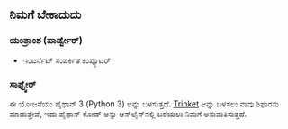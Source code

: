 ## ನಿಮಗೆ ಬೇಕಾದುದು

### ಯಂತ್ರಾಂಶ (ಹಾರ್ಡ್ವೇರ್)

+ ಇಂಟರ್ನೆಟ್ ಸಂಪರ್ಕಿತ ಕಂಪ್ಯೂಟರ್

### ಸಾಫ್ಟ್ವೇರ್

ಈ ಯೋಜನೆಯು ಪೈಥಾನ್ 3 (Python 3) ಅನ್ನು ಬಳಸುತ್ತದೆ. [Trinket](https://trinket.io/) ಅನ್ನು ಬಳಸಲು ನಾವು ಶಿಫಾರಸು ಮಾಡುತ್ತೇವೆ, ಇದು ಪೈಥಾನ್ ಕೋಡ್ ಅನ್ನು ಆನ್‌ಲೈನ್‌ನಲ್ಲಿ ಬರೆಯಲು ನಿಮಗೆ ಅನುಮತಿಸುತ್ತದೆ.